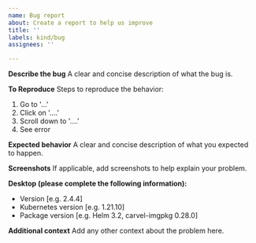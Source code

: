 ```yaml
---
name: Bug report
about: Create a report to help us improve
title: ''
labels: kind/bug
assignees: ''

---
```


**Describe the bug**
A clear and concise description of what the bug is.

**To Reproduce**
Steps to reproduce the behavior:
1. Go to '...'
2. Click on '....'
3. Scroll down to '....'
4. See error

**Expected behavior**
A clear and concise description of what you expected to happen.

**Screenshots**
If applicable, add screenshots to help explain your problem.

**Desktop (please complete the following information):**
 - Version [e.g. 2.4.4]
 - Kubernetes version [e.g. 1.21.10]
 - Package version [e.g. Helm 3.2, carvel-imgpkg 0.28.0]

**Additional context**
Add any other context about the problem here.
